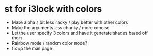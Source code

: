 st for i3lock with colors
===============================
* Make alpha a bit less hacky / play better with other colors
* Make the arguments less chunky / more concise
* Let the user specify 3 colors and have it generate shades based off them
* Rainbow mode / random color mode?
* fix up the man page
